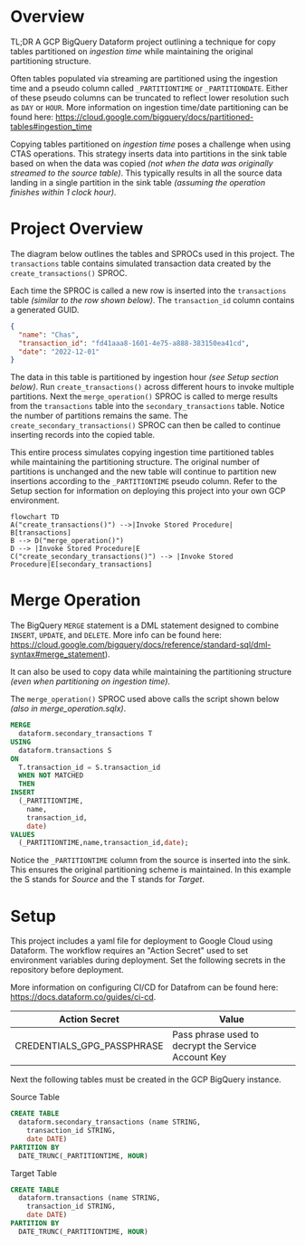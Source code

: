 # Overview

TL;DR
A GCP BigQuery Dataform project outlining a technique for copy tables partitioned on _ingestion time_ while maintaining the original partitioning structure.

Often tables populated via streaming are partitioned using the ingestion time and a pseudo column called `_PARTITIONTIME` or `_PARTITIONDATE`. Either of these pseudo columns can be truncated to reflect lower resolution such as `DAY` or `HOUR`. More information on ingestion time/date partitioning can be found here: https://cloud.google.com/bigquery/docs/partitioned-tables#ingestion_time

Copying tables partitioned on _ingestion time_ poses a challenge when using CTAS operations. This strategy inserts data into partitions in the sink table based on when the data was copied _(not when the data was originally streamed to the source table)_. This typically results in all the source data landing in a single partition in the sink table _(assuming the operation finishes within 1 clock hour)_.

# Project Overview

The diagram below outlines the tables and SPROCs used in this project. The `transactions` table contains simulated transaction data created by the `create_transactions()` SPROC.

Each time the SPROC is called a new row is inserted into the `transactions` table _(similar to the row shown below)_. The `transaction_id` column contains a generated GUID.

```json
{
  "name": "Chas",
  "transaction_id": "fd41aaa8-1601-4e75-a888-383150ea41cd",
  "date": "2022-12-01"
}
```

The data in this table is partitioned by ingestion hour _(see Setup section below)_. Run `create_transactions()` across different hours to invoke multiple partitions. Next the `merge_operation()` SPROC is called to merge results from the `transactions` table into the `secondary_transactions` table. Notice the number of partitions remains the same. The `create_secondary_transactions()` SPROC can then be called to continue inserting records into the copied table.

This entire process simulates copying ingestion time partitioned tables while maintaining the partitioning structure. The original number of partitions is unchanged and the new table will continue to partition new insertions according to the `_PARTITIONTIME` pseudo column. Refer to the Setup section for information on deploying this project into your own GCP environment.

```mermaid
flowchart TD
A("create_transactions()") -->|Invoke Stored Procedure| B[transactions]
B --> D("merge_operation()")
D --> |Invoke Stored Procedure|E
C("create_secondary_transactions()") --> |Invoke Stored Procedure|E[secondary_transactions]
```

# Merge Operation

The BigQuery `MERGE` statement is a DML statement designed to combine `INSERT`, `UPDATE`, and `DELETE`. More info can be found here: https://cloud.google.com/bigquery/docs/reference/standard-sql/dml-syntax#merge_statement).

It can also be used to copy data while maintaining the partitioning structure _(even when partitioning on ingestion time)_.

The `merge_operation()` SPROC used above calls the script shown below _(also in merge_operation.sqlx)_.

```sql
MERGE
  dataform.secondary_transactions T
USING
  dataform.transactions S
ON
  T.transaction_id = S.transaction_id
  WHEN NOT MATCHED
  THEN
INSERT
  (_PARTITIONTIME,
    name,
    transaction_id,
    date)
VALUES
  (_PARTITIONTIME,name,transaction_id,date);
```

Notice the `_PARTITIONTIME` column from the source is inserted into the sink. This ensures the original partitioning scheme is maintained. In this example the S stands for _Source_ and the T stands for _Target_.

# Setup

This project includes a yaml file for deployment to Google Cloud using Dataform. The workflow requires an "Action Secret" used to set environment variables during deployment. Set the following secrets in the repository before deployment.

More information on configuring CI/CD for Datafrom can be found here: https://docs.dataform.co/guides/ci-cd.

| Action Secret              | Value                                               |
| -------------------------- | --------------------------------------------------- |
| CREDENTIALS_GPG_PASSPHRASE | Pass phrase used to decrypt the Service Account Key |

Next the following tables must be created in the GCP BigQuery instance.

Source Table

```sql
CREATE TABLE
  dataform.secondary_transactions (name STRING,
    transaction_id STRING,
    date DATE)
PARTITION BY
  DATE_TRUNC(_PARTITIONTIME, HOUR)
```

Target Table

```sql
CREATE TABLE
  dataform.transactions (name STRING,
    transaction_id STRING,
    date DATE)
PARTITION BY
  DATE_TRUNC(_PARTITIONTIME, HOUR)
```
